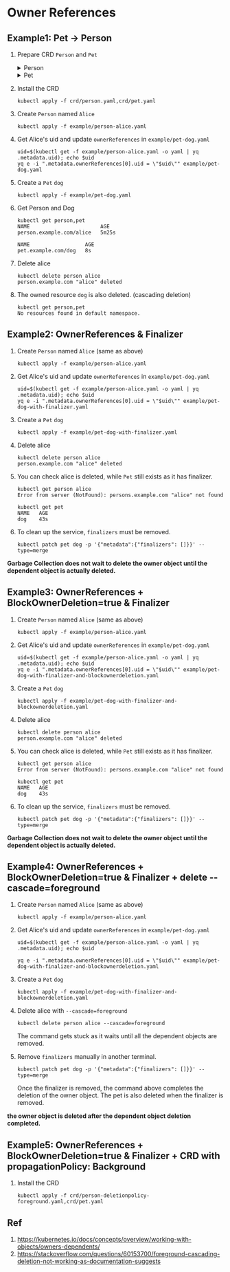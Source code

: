 # Owner References

## Example1: Pet -> Person

1. Prepare CRD `Person` and `Pet`

    <details><summary>Person</summary>

    ```yaml
    apiVersion: apiextensions.k8s.io/v1
    kind: CustomResourceDefinition
    metadata:
      name: persons.example.com
    spec:
      group: example.com
      names:
        kind: Person
        listKind: PersonList
        plural: persons
        singular: person
      scope: Namespaced
      versions:
        - name: v1
          served: true
          storage: true
          schema:
            openAPIV3Schema:
              type: object
              properties:
                spec:
                  type: object
                  properties:
                    name:
                      type: string
                    age:
                      type: integer
                    address:
                      type: string
                    email:
                      type: string
                    phone:
                      type: string
                    hobbies:
                      type: array
                      items:
                        type: string
                  required:
                    - name
    ```

    </details>

    <details><summary>Pet</summary>

    ```yaml
    apiVersion: apiextensions.k8s.io/v1
    kind: CustomResourceDefinition
    metadata:
      name: pets.example.com
    spec:
      group: example.com
      versions:
        - name: v1
          served: true
          storage: true
          schema:
            openAPIV3Schema:
              type: object
              properties:
                spec:
                  type: object
                  properties:
                    name:
                      type: string
                    age:
                      type: integer
                    breed:
                      type: string
                    owner:
                      type: string
                status:
                  type: object
                  properties:
                    message:
                      type: string
      scope: Namespaced
      names:
        plural: pets
        singular: pet
        kind: Pet
        listKind: PetList
    ```

    </details>

1. Install the CRD

    ```
    kubectl apply -f crd/person.yaml,crd/pet.yaml
    ```

1. Create `Person` named `Alice`
    ```
    kubectl apply -f example/person-alice.yaml
    ```
1. Get Alice's uid and update `ownerReferences` in  `example/pet-dog.yaml`
    ```
    uid=$(kubectl get -f example/person-alice.yaml -o yaml | yq .metadata.uid); echo $uid
    yq e -i ".metadata.ownerReferences[0].uid = \"$uid\"" example/pet-dog.yaml
    ```
1. Create a `Pet` `dog`
    ```
    kubectl apply -f example/pet-dog.yaml
    ```
1. Get Person and Dog
    ```
    kubectl get person,pet
    NAME                       AGE
    person.example.com/alice   5m25s

    NAME                  AGE
    pet.example.com/dog   8s
    ```
1. Delete alice
    ```
    kubectl delete person alice
    person.example.com "alice" deleted
    ```
1. The owned resource `dog` is also deleted. (cascading deletion)
    ```
    kubectl get person,pet
    No resources found in default namespace.
    ```

## Example2: OwnerReferences & Finalizer

1. Create `Person` named `Alice` (same as above)
    ```
    kubectl apply -f example/person-alice.yaml
    ```
1. Get Alice's uid and update `ownerReferences` in  `example/pet-dog.yaml`
    ```
    uid=$(kubectl get -f example/person-alice.yaml -o yaml | yq .metadata.uid); echo $uid
    yq e -i ".metadata.ownerReferences[0].uid = \"$uid\"" example/pet-dog-with-finalizer.yaml
    ```
1. Create a `Pet` `dog`
    ```
    kubectl apply -f example/pet-dog-with-finalizer.yaml
    ```
1. Delete alice
    ```
    kubectl delete person alice
    person.example.com "alice" deleted
    ```
1. You can check alice is deleted, while `Pet` still exists as it has finalizer.
    ```
    kubectl get person alice
    Error from server (NotFound): persons.example.com "alice" not found
    ```

    ```
    kubectl get pet
    NAME   AGE
    dog    43s
    ```
1. To clean up the service, `finalizers` must be removed.
    ```
    kubectl patch pet dog -p '{"metadata":{"finalizers": []}}' --type=merge
    ```

**Garbage Collection does not wait to delete the owner object until the dependent object is actually deleted.**


## Example3: OwnerReferences + BlockOwnerDeletion=true & Finalizer

1. Create `Person` named `Alice` (same as above)
    ```
    kubectl apply -f example/person-alice.yaml
    ```
1. Get Alice's uid and update `ownerReferences` in  `example/pet-dog.yaml`
    ```
    uid=$(kubectl get -f example/person-alice.yaml -o yaml | yq .metadata.uid); echo $uid
    yq e -i ".metadata.ownerReferences[0].uid = \"$uid\"" example/pet-dog-with-finalizer-and-blockownerdeletion.yaml
    ```
1. Create a `Pet` `dog`
    ```
    kubectl apply -f example/pet-dog-with-finalizer-and-blockownerdeletion.yaml
    ```
1. Delete alice
    ```
    kubectl delete person alice
    person.example.com "alice" deleted
    ```
1. You can check alice is deleted, while `Pet` still exists as it has finalizer.
    ```
    kubectl get person alice
    Error from server (NotFound): persons.example.com "alice" not found
    ```

    ```
    kubectl get pet
    NAME   AGE
    dog    43s
    ```
1. To clean up the service, `finalizers` must be removed.
    ```
    kubectl patch pet dog -p '{"metadata":{"finalizers": []}}' --type=merge
    ```

**Garbage Collection does not wait to delete the owner object until the dependent object is actually deleted.**

## Example4: OwnerReferences + BlockOwnerDeletion=true & Finalizer + delete --cascade=foreground

1. Create `Person` named `Alice` (same as above)
    ```
    kubectl apply -f example/person-alice.yaml
    ```
1. Get Alice's uid and update `ownerReferences` in  `example/pet-dog.yaml`
    ```
    uid=$(kubectl get -f example/person-alice.yaml -o yaml | yq .metadata.uid); echo $uid
    ```

    ```
    yq e -i ".metadata.ownerReferences[0].uid = \"$uid\"" example/pet-dog-with-finalizer-and-blockownerdeletion.yaml
    ```
1. Create a `Pet` `dog`
    ```
    kubectl apply -f example/pet-dog-with-finalizer-and-blockownerdeletion.yaml
    ```
1. Delete alice with `--cascade=foreground`
    ```
    kubectl delete person alice --cascade=foreground
    ```
    The command gets stuck as it waits until all the dependent objects are removed.
1. Remove `finalizers` manually in another terminal.
    ```
    kubectl patch pet dog -p '{"metadata":{"finalizers": []}}' --type=merge
    ```

    Once the finalizer is removed, the command above completes the deletion of the owner object. The pet is also deleted when the finalizer is removed.

**the owner object is deleted after the dependent object deletion completed.**

## Example5: OwnerReferences + BlockOwnerDeletion=true & Finalizer + CRD with propagationPolicy: Background

1. Install the CRD

    ```
    kubectl apply -f crd/person-deletionpolicy-foreground.yaml,crd/pet.yaml
    ```

## Ref

1. https://kubernetes.io/docs/concepts/overview/working-with-objects/owners-dependents/
1. https://stackoverflow.com/questions/60153700/foreground-cascading-deletion-not-working-as-documentation-suggests
